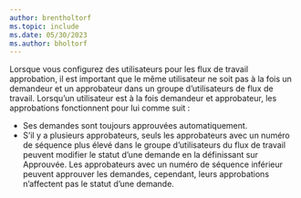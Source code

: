 ```yaml
---
author: brentholtorf
ms.topic: include
ms.date: 05/30/2023
ms.author: bholtorf
---
```


Lorsque vous configurez des utilisateurs pour les flux de travail approbation, il est important que le même utilisateur ne soit pas à la fois un demandeur et un approbateur dans un groupe d’utilisateurs de flux de travail. Lorsqu’un utilisateur est à la fois demandeur et approbateur, les approbations fonctionnent pour lui comme suit :

* Ses demandes sont toujours approuvées automatiquement.
* S’il y a plusieurs approbateurs, seuls les approbateurs avec un numéro de séquence plus élevé dans le groupe d’utilisateurs du flux de travail peuvent modifier le statut d’une demande en la définissant sur Approuvée. Les approbateurs avec un numéro de séquence inférieur peuvent approuver les demandes, cependant, leurs approbations n’affectent pas le statut d’une demande.
